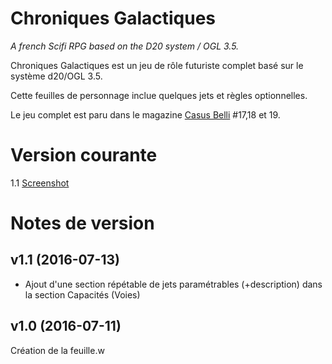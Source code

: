 # Chroniques Galactiques

_A french Scifi RPG based on the D20 system / OGL 3.5._

Chroniques Galactiques est un jeu de r&ocirc;le futuriste complet bas&eacute; sur le syst&egrave;me d20/OGL 3.5.

Cette feuilles de personnage inclue quelques jets et r&egrave;gles optionnelles.

Le jeu complet est paru dans le magazine [Casus Belli](http://www.black-book-editions.fr/catalogue.php?id=207) #17,18 et 19.

# Version courante
1.1 [Screenshot](cog_v1.png)

# Notes de version

## v1.1 (2016-07-13)

* Ajout d'une section répétable de jets paramétrables (+description) dans la section Capacités (Voies)

## v1.0 (2016-07-11)

Création de la feuille.w
